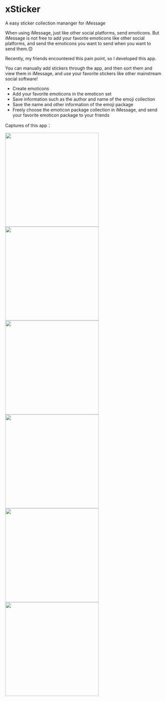 # xSticker
A easy sticker collection mananger for iMessage

When using iMessage, just like other social platforms, send emoticons. But iMessage is not free to add your favorite emoticons like other social platforms, and send the emoticons you want to send when you want to send them.😊

Recently, my friends encountered this pain point, so I developed this app.

You can manually add stickers through the app, and then sort them and view them in iMessage, and use your favorite stickers like other mainstream social software!

* Create emoticons
* Add your favorite emoticons in the emoticon set
* Save information such as the author and name of the emoji collection
* Save the name and other information of the emoji package
* Freely choose the emoticon package collection in iMessage, and send your favorite emoticon package to your friends

Captures of this app：

<div>
<img src="https://github.com/W-Mai/xSticker/blob/main/images/Simulator%20Screen%20Shot%20-%20iPhone%2011%20Pro%20Max%20-%202021-10-17%20at%2016.32.37.png" width = "300" alt="" align=center />

<img src="https://github.com/W-Mai/xSticker/blob/main/images/Simulator%20Screen%20Shot%20-%20iPhone%2011%20Pro%20Max%20-%202021-10-17%20at%2016.33.55.png" width = "300" alt="" align=center />

<img src="https://github.com/W-Mai/xSticker/blob/main/images/Simulator%20Screen%20Shot%20-%20iPhone%2011%20Pro%20Max%20-%202021-10-17%20at%2016.33.57.png" width = "300" alt="" align=center />

<img src="https://github.com/W-Mai/xSticker/blob/main/images/Simulator%20Screen%20Shot%20-%20iPhone%2011%20Pro%20Max%20-%202021-10-17%20at%2016.34.01.png" width = "300" alt="" align=center />

<img src="https://github.com/W-Mai/xSticker/blob/main/images/Simulator%20Screen%20Shot%20-%20iPhone%2011%20Pro%20Max%20-%202021-10-17%20at%2016.34.06.png" width = "300" alt="" align=center />

<img src="https://github.com/W-Mai/xSticker/blob/main/images/Simulator%20Screen%20Shot%20-%20iPhone%2011%20Pro%20Max%20-%202021-10-17%20at%2016.34.22.png" width = "300" alt="" align=center />
</div>
